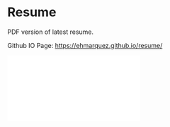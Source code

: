 # Resume
PDF version of latest resume.

Github IO Page: https://ehmarquez.github.io/resume/

![Alvin Resume](Resume%20-%20Alvin%20Marquez%202019.pdf)
